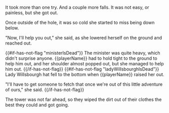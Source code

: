 It took more than one try. And a couple more falls. It was not easy, or painless, but she got out.

Once outside of the hole, it was so cold she started to miss being down below.

"Now, I'll help you out," she said, as she lowered herself on the ground and reached out.

{{#if-has-not-flag "ministerIsDead"}}
The minister was quite heavy, which didn't surprise anyone. {{playerName}} had to hold tight to the ground to help him out, and her shoulder almost popped out, but she managed to help him out.
{{/if-has-not-flag}}
{{#if-has-not-flag "ladyWillsbourghIsDead"}}
Lady Willsbourgh hat fell to the bottom when {{playerName}} raised her out.

"I'll have to get someone to fetch that once we're out of this little adventure of ours," she said.
{{/if-has-not-flag}}

The tower was not far ahead, so they wiped the dirt out of their clothes the best they could and got going.
